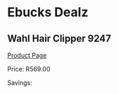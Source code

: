
# Ebucks Dealz
## Wahl Hair Clipper 9247
[Product Page](https://www.ebucks.com/web/shop/productSelected.do?prodId=1191152181&catId=375509364)

Price: R569.00

Savings: 


	